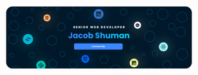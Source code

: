 <!--
**jacob-shuman/jacob-shuman** is a ✨ _special_ ✨ repository because its `README.md` (this file) appears on your GitHub profile.

Here are some ideas to get you started:

- 🔭 I’m currently working on ...
- 🌱 I’m currently learning ...
- 👯 I’m looking to collaborate on ...
- 🤔 I’m looking for help with ...
- 💬 Ask me about ...
- 📫 How to reach me: ...
- 😄 Pronouns: ...
- ⚡ Fun fact: ...
-->

<a href="https://jacob-shuman.ca/?ref=github-banner"><img alt="GitHub Banner for Jacob Shuman" src="https://github.com/jacob-shuman/jacob-shuman/raw/main/banner.svg"/></a>
